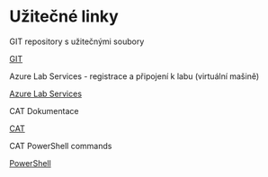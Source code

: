# Užitečné linky

GIT repository s užitečnými soubory

[GIT](https://github.com/cernatery/DataTesterPro)


Azure Lab Services - registrace a připojení k labu (virtuální mašině)

[Azure Lab Services](https://labs.azure.com/register/2so7kpk6)


CAT Dokumentace

[CAT](https://docs.justcat.it/docs/what-is-cat/introduction/)


CAT PowerShell commands

[PowerShell](https://docs.justcat.it/docs/help/powershell-module/list-of-commands/)
